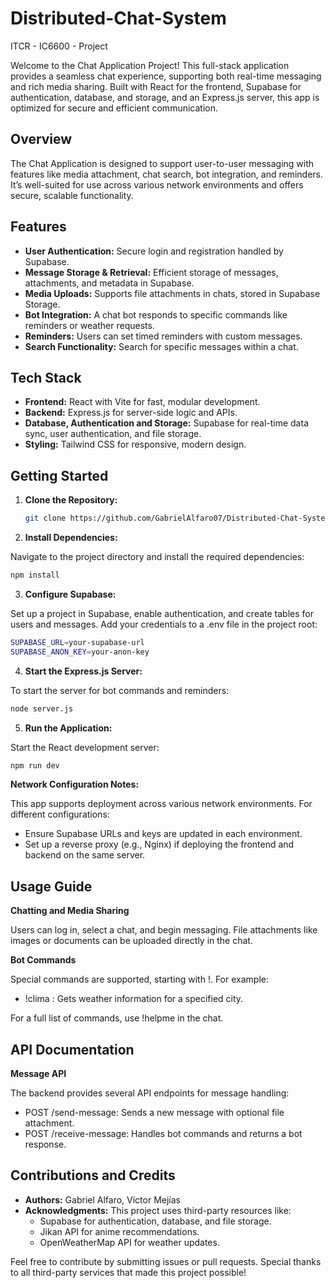 # Distributed-Chat-System
ITCR - IC6600 - Project

Welcome to the Chat Application Project! This full-stack application provides a seamless chat experience, supporting both real-time messaging and rich media sharing. Built with React for the frontend, Supabase for authentication, database, and storage, and an Express.js server, this app is optimized for secure and efficient communication.

## Overview

The Chat Application is designed to support user-to-user messaging with features like media attachment, chat search, bot integration, and reminders. It’s well-suited for use across various network environments and offers secure, scalable functionality.

## Features

- **User Authentication:** Secure login and registration handled by Supabase.
- **Message Storage & Retrieval:** Efficient storage of messages, attachments, and metadata in Supabase.
- **Media Uploads:** Supports file attachments in chats, stored in Supabase Storage.
- **Bot Integration:** A chat bot responds to specific commands like reminders or weather requests.
- **Reminders:** Users can set timed reminders with custom messages.
- **Search Functionality:** Search for specific messages within a chat.

## Tech Stack

- **Frontend:** React with Vite for fast, modular development.
- **Backend:** Express.js for server-side logic and APIs.
- **Database, Authentication and Storage:** Supabase for real-time data sync, user authentication, and file storage.
- **Styling:** Tailwind CSS for responsive, modern design.

## Getting Started

1. **Clone the Repository:**

   ```bash
   git clone https://github.com/GabrielAlfaro07/Distributed-Chat-System.git
   ```

2. **Install Dependencies:**

Navigate to the project directory and install the required dependencies:
   
   ```bash
   npm install
   ```

3. **Configure Supabase:**

Set up a project in Supabase, enable authentication, and create tables for users and messages. Add your credentials to a .env file in the project root:

   ```bash
   SUPABASE_URL=your-supabase-url
   SUPABASE_ANON_KEY=your-anon-key
   ```

4. **Start the Express.js Server:**

To start the server for bot commands and reminders:

   ```bash
   node server.js
   ```

5. **Run the Application:**

Start the React development server:

   ```bash
   npm run dev
   ```

**Network Configuration Notes:**

This app supports deployment across various network environments. For different configurations:
- Ensure Supabase URLs and keys are updated in each environment.
- Set up a reverse proxy (e.g., Nginx) if deploying the frontend and backend on the same server.

## Usage Guide

**Chatting and Media Sharing**

Users can log in, select a chat, and begin messaging. File attachments like images or documents can be uploaded directly in the chat.

**Bot Commands**

Special commands are supported, starting with !. For example:
- !clima <city>: Gets weather information for a specified city.
  
For a full list of commands, use !helpme in the chat.

## API Documentation

**Message API**

The backend provides several API endpoints for message handling:
- POST /send-message: Sends a new message with optional file attachment.
- POST /receive-message: Handles bot commands and returns a bot response.

## Contributions and Credits

- **Authors:** Gabriel Alfaro, Víctor Mejías
- **Acknowledgments:** This project uses third-party resources like:
  - Supabase for authentication, database, and file storage.
  - Jikan API for anime recommendations.
  - OpenWeatherMap API for weather updates.

Feel free to contribute by submitting issues or pull requests. Special thanks to all third-party services that made this project possible!
